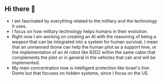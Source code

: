 ## Hi there 👋

- I am fascinated by everything related to the military and the technology it uses.
- I focus on how military technology helps humans in their evolution.
- Right now I am working on creating an AI with the reasoning of being a weapon that can be integrated into a system for human survival. I mean that an unmanned drone can help the human pilot as a support hive, or the implementation of an AI robot like R2D2 within the same cabin that complements the pilot or in general in the vehicles that can and will be implemented.
- My main concentration now is intelligent protection like Israel's Iron Dome but that focuses on hidden systems, since I focus on the US.
